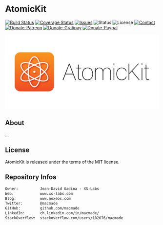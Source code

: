 AtomicKit
=========

[![Build Status](https://img.shields.io/travis/macmade/AtomicKit.svg?branch=master&style=flat)](https://travis-ci.org/macmade/AtomicKit)
[![Coverage Status](https://img.shields.io/coveralls/macmade/AtomicKit.svg?branch=master&style=flat)](https://coveralls.io/r/macmade/AtomicKit?branch=master)
[![Issues](http://img.shields.io/github/issues/macmade/AtomicKit.svg?style=flat)](https://github.com/macmade/AtomicKit/issues)
![Status](https://img.shields.io/badge/status-active-brightgreen.svg?style=flat)
![License](https://img.shields.io/badge/license-mit-brightgreen.svg?style=flat)
[![Contact](https://img.shields.io/badge/contact-@macmade-blue.svg?style=flat)](https://twitter.com/macmade)  
[![Donate-Patreon](https://img.shields.io/badge/donate-patreon-yellow.svg?style=flat)](https://patreon.com/macmade)
[![Donate-Gratipay](https://img.shields.io/badge/donate-gratipay-yellow.svg?style=flat)](https://www.gratipay.com/macmade)
[![Donate-Paypal](https://img.shields.io/badge/donate-paypal-yellow.svg?style=flat)](https://paypal.me/xslabs)

![AtomicKit](Assets/Icon.png "AtomicKit")

About
-----

...

License
-------

AtomicKit is released under the terms of the MIT license.

Repository Infos
----------------

    Owner:          Jean-David Gadina - XS-Labs
    Web:            www.xs-labs.com
    Blog:           www.noxeos.com
    Twitter:        @macmade
    GitHub:         github.com/macmade
    LinkedIn:       ch.linkedin.com/in/macmade/
    StackOverflow:  stackoverflow.com/users/182676/macmade
